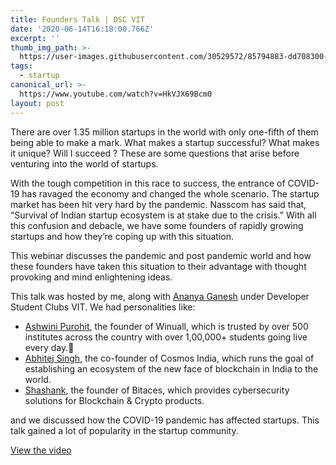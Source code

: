 ```yaml
---
title: Founders Talk | DSC VIT
date: '2020-06-14T16:18:00.766Z'
excerpt: ''
thumb_img_path: >-
  https://user-images.githubusercontent.com/30529572/85794883-dd708300-b726-11ea-8d46-35defa03e63c.png
tags:
  - startup
canonical_url: >-
  https://www.youtube.com/watch?v=HkVJX69Bcm0
layout: post
---
```


There are over 1.35 million startups in the world with only one-fifth of them being able to make a mark. What makes a startup successful? What makes it unique? Will I succeed ? These are some questions that arise before venturing into the world of startups.

With the tough competition in this race to success, the entrance of COVID-19 has ravaged the economy and changed the whole scenario. The startup market has been hit very hard by the
pandemic. Nasscom has said that, “Survival of Indian startup ecosystem is at stake due to the crisis.” With all this confusion and debacle, we have some founders of rapidly growing startups and how they’re coping up with this situation.

This webinar discusses the pandemic and post pandemic world and how these founders have taken this situation to their advantage with thought provoking and mind enlightening ideas.

This talk was hosted by me, along with [Ananya Ganesh](https://www.linkedin.com/in/ananya-ganesh/) under Developer Student Clubs VIT. We had personalities like:

* [Ashwini Purohit](https://www.linkedin.com/in/ashwini-purohit/), the founder of Winuall, which is trusted by over 500 institutes across the country with over 1,00,000+ students going live every day.
* [Abhitej Singh](https://www.linkedin.com/in/abhitejsingh23/), the co-founder of Cosmos India, which runs the goal of establishing an ecosystem of the new face of blockchain in India to the world.
* [Shashank](https://www.bitaces.com/), the founder of Bitaces, which provides cybersecurity solutions for Blockchain & Crypto products.

and we discussed how the COVID-19 pandemic has affected startups. This talk gained a lot of popularity in the startup community.

[View the video](https://www.youtube.com/watch?v=HkVJX69Bcm0)
